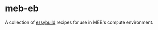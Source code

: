 # meb-eb

A collection of [easybuild](https://easybuild.io/) recipes for use in MEB's
compute environment.
